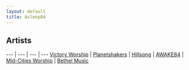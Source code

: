 ```yaml
---
layout: default
title: Asleep84
---
```


## Artists

--- | --- | --- | ---
[Victory Worship](/artists/victory) | [Planetshakers](/artists/planetshakers) | [Hillsong](/artists/hillsong) | [AWAKE84](/artists/a84) | [Mid-Cities Worship](/artists/midcities) | [Bethel Music](/artists/bethel)

